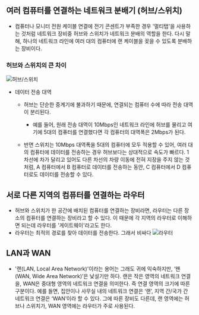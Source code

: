 ## 여러 컴퓨터를 연결하는 네트워크 분배기 (허브/스위치)
- 컴퓨터나 모니터 전원 케이블 연결에 전기 콘센트가 부족한 경우 '멀티탭'을 사용하는 것처럼 네트워크 장비중 허브와 스위치가 네트워크 분배의 역할을 한다. 다시 말해, 하나의 네트워크 라인에 여러 대의 컴퓨터에 랜 케이블을 꽂을 수 있도록 분배하는 장비이다.

### 허브와 스위치의 큰 차이
![허브/스위치](https://it.donga.com/files/2010/10/15/03_1.jpg)
- 데이터 전송 대역
  - 허브는 단순한 중계기에 불과하기 때문에, 연결되는 컴퓨터 수에 따라 전송 대역이 분리된다.
    - 예를 들어, 원래 전송 대역이 10Mbps인 네트워크 라인에 허브를 물리고 여기에 5대의 컴퓨터를 연결했다면 각 컴퓨터의 대역폭은 2Mbps가 된다.
  
  - 반면 스위치는 10Mbps 대역폭을 5대의 컴퓨터에 모두 적용할 수 있어, 여러 대의 컴퓨터에 데이터를 전송하는 경우 허브보다는 상대적으로 속도가 빠르다. 1차선에 차가 달리고 있어도 다른 차선의 차량 이동에 전혀 지장을 주지 않는 것처럼, A 컴퓨터에서 B 컴퓨터로 데이터를 전송하는 동안, C 컴퓨터에서 D 컴퓨터로도 데이터를 전송할 수 있다.
  
## 서로 다른 지역의 컴퓨터를 연결하는 라우터
- 허브와 스위치가 한 공간에 배치된 컴퓨터를 연결하는 장비라면, 라우터는 다른 장소의 컴퓨터를 연결하는 장비라고 할 수 있다. 이 때문에 각 지역의 라우터로 이해하면 되는데 라우터를 '게이트웨이'라고도 한다.
- 라우터는 최적의 경로를 찾아 데이터를 전송한다. 그래서 비싸다
![라우터](https://it.donga.com/files/2010/10/15/05_1.jpg)


## LAN과 WAN
- '랜(LAN, Local Area Network)'이라는 용어는 그래도 귀에 익숙하지만, ‘왠(WAN, Wide Area Network)’은 낯설기만 하다. 랜은 작은 영역의 네트워크 연결을, WAN은 중대형 영역의 네트워크 연결을 의미한다. 즉 연결 영역의 크기에 따른 구분이다. 예를 들면, 집안이나 사무실 내의 네트워크 연결은 ‘랜’, 지역 간/국가 간 네트워크 연결은 ‘WAN’이라 할 수 있다. 그에 따른 장비도 다른데, 랜 영역에는 허브나 스위치가, WAN 영역에는 라우터가 주로 사용된다.
